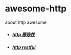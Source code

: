 # awesome-http
about http awesome

+ ##### [http 幂等性](http://www.cnblogs.com/weidagang2046/archive/2011/06/04/2063696.html)<br>
+ ##### [http restful](http://restcookbook.com/)<br>
